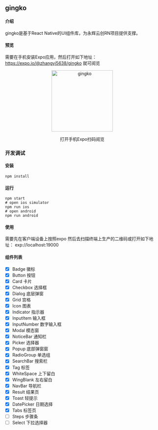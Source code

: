 ## gingko

#### 介绍
gingko是基于React Native的UI组件库，为永辉云创RN项目提供支撑。

#### 预览
需要在手机安装Expo应用，然后打开如下地址：https://expo.io/@zhangyi5638/gingko
就可阅览

<p align="center">
    <img src="http://owtrjd7fu.bkt.clouddn.com/expo-gingko.png" width = "200" alt="gingko" align=center />
</p>
<p align="center">打开手机Expo扫码阅览</p>


### 开发调试
#### 安装
```
npm install
```

#### 运行
```$xslt
npm start 
# open ios simulator
npm run ios
# open android
npm run android
```

#### 使用
需要先在客户端设备上按照expo 然后去扫描终端上生产的二维码或打开如下地址：
exp://localhost:19000

#### 组件列表
- [x] Badge 徽标
- [x] Button 按钮
- [x] Card 卡片
- [x] Checkbox 选择框
- [x] Dialog 底层弹窗
- [x] Grid 宫格
- [x] Icon 图表
- [x] Indicator 指示器
- [x] InputItem 输入框
- [x] InputNumber 数字输入框
- [x] Modal 模态窗
- [x] NoticeBar 通知栏
- [x] Picker 选择器
- [x] Popup 底部弹窗窗
- [x] RadioGroup 单选组
- [x] SearchBar 搜索栏
- [x] Tag 标签
- [x] WhiteSpace 上下留白
- [x] WingBlank 左右留白  
- [x] NavBar 导航栏
- [x] Result 结果页
- [x] Toast 轻提示
- [x] DatePicker 日期选择
- [x] Tabs 标签页
- [ ] Steps 步骤条
- [ ] Select 下拉选择器